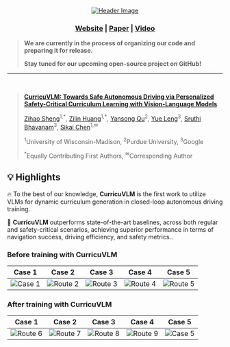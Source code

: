<div id="top" align="center">

<p align="center">
  <a href="https://arxiv.org/abs/">
    <img src="https://capsule-render.vercel.app/api?type=soft&height=80&color=timeGradient&text=CurricuVLM:%20Towards%20Safe%20Autonomous%20Driving%20via%20Personalized%20Safety-Critical-nl-Curriculum%20Learning%20with%20Vision-Language%20Models&section=header&fontSize=20" alt="Header Image">
  </a>
</p>

<p align="center">
  <strong>
    <h3 align="center">
      <a href="https://zihaosheng.github.io/CurricuVLM/">Website</a> | 
      <a href="https://arxiv.org/abs/">Paper</a> | 
      <a href="https://www.youtube.com/watch?v=esuJEABHVj4">Video</a>  
    </h3>
  </strong>
</p>

</div>


> **We are currently in the process of organizing our code and preparing it for release.**
>
> **Stay tuned for our upcoming open-source project on GitHub!**

-----

<br/>

> **[CurricuVLM: Towards Safe Autonomous Driving via Personalized Safety-Critical Curriculum Learning with Vision-Language Models](https://arxiv.org/abs/)**
>
> [Zihao Sheng](https://scholar.google.com/citations?user=3T-SILsAAAAJ&hl=en)<sup>1,\*</sup>,
> [Zilin Huang](https://scholar.google.com/citations?user=RgO7ppoAAAAJ&hl=en)<sup>1,\*</sup>,
> [Yansong Qu](https://scholar.google.com/citations?view_op=list_works&hl=zh-CN&user=hIt7KnUAAAAJ)<sup>2</sup>,
> [Yue Leng](https://www.linkedin.com/in/yue-leng-aa8aa363/)<sup>3</sup>,
> [Sruthi Bhavanam](https://www.linkedin.com/in/sruthi-bhavanam-3963489/)<sup>3</sup>,
> [Sikai Chen](https://scholar.google.com/citations?user=DPN2wc4AAAAJ&hl=en)<sup>1,✉</sup><br>
>
> <sup>1</sup>University of Wisconsin-Madison, <sup>2</sup>Purdue University, <sup>3</sup>Google
>
> <sup>\*</sup>Equally Contributing First Authors,
> <sup>✉</sup>Corresponding Author
> <br/>

## 💡 Highlights <a name="highlight"></a>
🔥 To the best of our knowledge, **CurricuVLM** is the first work to utilize VLMs for dynamic curriculum generation in closed-loop autonomous driving training.

🏁 **CurricuVLM** outperforms state-of-the-art baselines, across both regular and safety-critical scenarios, achieving superior performance in terms of navigation success, driving efficiency, and safety metrics..

### Before training with CurricuVLM
|                                                       Case 1                                                        |                                                       Case 2                                                        |                                                       Case 3                                                        |                                                       Case 4                                                        |                                                       Case 5                                                        |
|:--------------------------------------------------------------------------------------------------------------------:|:--------------------------------------------------------------------------------------------------------------------:|:--------------------------------------------------------------------------------------------------------------------:|:--------------------------------------------------------------------------------------------------------------------:|:--------------------------------------------------------------------------------------------------------------------:|
| ![Case 1](https://raw.githubusercontent.com/zihaosheng/CurricuVLM/html/static/images/case1-adv-combined.gif) | ![Route 2](https://raw.githubusercontent.com/zihaosheng/CurricuVLM/html/static/images/case2-adv-combined.gif) | ![Route 3](https://raw.githubusercontent.com/zihaosheng/CurricuVLM/html/static/images/case3-adv-combined.gif) | ![Route 4](https://raw.githubusercontent.com/zihaosheng/CurricuVLM/html/static/images/case4-adv-combined.gif) | ![Route 5](https://raw.githubusercontent.com/zihaosheng/CurricuVLM/html/static/images/case5-adv-combined.gif) |

### After training with CurricuVLM
|                                                       Case 1                                                        |                                            Case 2                                            |                                            Case 3                                            |                                            Case 4                                            |                                           Case 5                                            |
|:--------------------------------------------------------------------------------------------------------------------:|:--------------------------------------------------------------------------------------------:|:--------------------------------------------------------------------------------------------:|:--------------------------------------------------------------------------------------------:|:-------------------------------------------------------------------------------------------:|
| ![Route 6](https://raw.githubusercontent.com/zihaosheng/CurricuVLM/html/static/images/case1-trained-combined.gif) | ![Route 7](https://raw.githubusercontent.com/zihaosheng/CurricuVLM/html/static/images/case2-trained-combined.gif) | ![Route 8](https://raw.githubusercontent.com/zihaosheng/CurricuVLM/html/static/images/case3-trained-combined.gif) | ![Route 9](https://raw.githubusercontent.com/zihaosheng/CurricuVLM/html/static/images/case4-trained-combined.gif) | ![Case 5](https://raw.githubusercontent.com/zihaosheng/CurricuVLM/html/static/images/case5-trained-combined.gif) |
